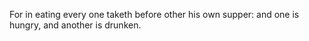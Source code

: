 For in eating every one taketh before other his own supper: and one is hungry, and another is drunken.
